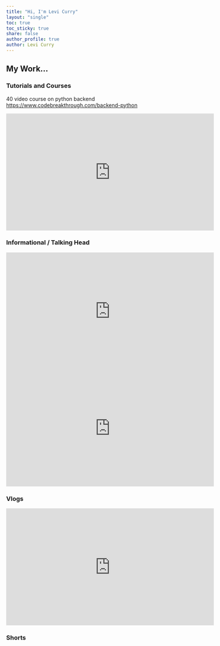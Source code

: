 ```yaml
---
title: "Hi, I'm Levi Curry"
layout: "single"
toc: true
toc_sticky: true
share: false
author_profile: true
author: Levi Curry
---
```


<link rel="stylesheet" href="assets/css/custom.css">

## My Work...

### Tutorials and Courses

40 video course on python backend 
https://www.codebreakthrough.com/backend-python

<iframe width="560" height="315" src="https://www.youtube.com/embed/AOGPtRYaYPA" title="YouTube video player" frameborder="0" allow="accelerometer; autoplay; clipboard-write; encrypted-media; gyroscope; picture-in-picture" allowfullscreen></iframe>

### Informational / Talking Head

<iframe width="560" height="315" src="https://www.youtube.com/embed/1kObqjeRs2I" title="YouTube video player" frameborder="0" allow="accelerometer; autoplay; clipboard-write; encrypted-media; gyroscope; picture-in-picture" allowfullscreen></iframe>

<iframe width="560" height="315" src="https://www.youtube.com/embed/Crv-3aR-y34" title="YouTube video player" frameborder="0" allow="accelerometer; autoplay; clipboard-write; encrypted-media; gyroscope; picture-in-picture" allowfullscreen></iframe>

### Vlogs 

<iframe width="560" height="315" src="https://www.youtube.com/embed/7AtkFk1PoO4" title="YouTube video player" frameborder="0" allow="accelerometer; autoplay; clipboard-write; encrypted-media; gyroscope; picture-in-picture" allowfullscreen></iframe>

### Shorts
